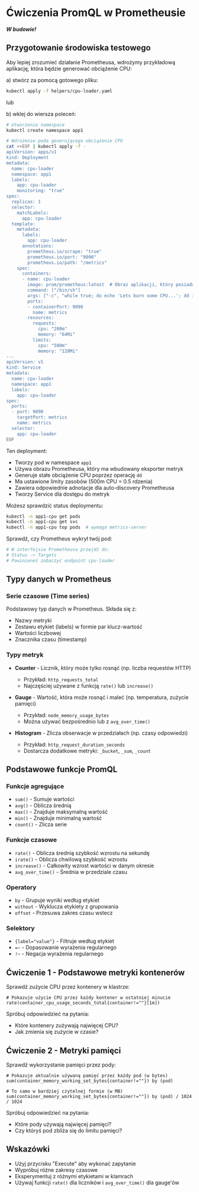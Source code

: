 # Ćwiczenia PromQL w Prometheusie

***W budowie!***

## Przygotowanie środowiska testowego

Aby lepiej zrozumieć działanie Prometheusa, wdrożymy przykładową aplikację, która będzie generować obciążenie CPU:

a) stwórz za pomocą gotowego pliku:

```bash
kubectl apply -f helpers/cpu-loader.yaml
```

lub

b) wklej do wiersza poleceń:

```bash
# Utworzenie namespace
kubectl create namespace app1

# Wdrożenie poda generującego obciążenie CPU
cat <<EOF | kubectl apply -f -
apiVersion: apps/v1
kind: Deployment
metadata:
  name: cpu-loader
  namespace: app1
  labels:
    app: cpu-loader
    monitoring: "true"
spec:
  replicas: 1
  selector:
    matchLabels:
      app: cpu-loader
  template:
    metadata:
      labels:
        app: cpu-loader
      annotations:
        prometheus.io/scrape: "true"
        prometheus.io/port: "9090"
        prometheus.io/path: "/metrics"
    spec:
      containers:
      - name: cpu-loader
        image: prom/prometheus:latest  # Obraz aplikacji, który posiada eksporter metryk
        command: ["/bin/sh"]
        args: ["-c", "while true; do echo 'Lets burn some CPU...'; dd if=/dev/zero of=/dev/null bs=1M count=1000; done"]
        ports:
        - containerPort: 9090
          name: metrics
        resources:
          requests:
            cpu: "200m"
            memory: "64Mi"
          limits:
            cpu: "500m"
            memory: "128Mi"
---
apiVersion: v1
kind: Service
metadata:
  name: cpu-loader
  namespace: app1
  labels:
    app: cpu-loader
spec:
  ports:
  - port: 9090
    targetPort: metrics
    name: metrics
  selector:
    app: cpu-loader
EOF
```

Ten deployment:
- Tworzy pod w namespace `app1`
- Używa obrazu Prometheusa, który ma wbudowany eksporter metryk
- Generuje stałe obciążenie CPU poprzez operację `dd`
- Ma ustawione limity zasobów (500m CPU = 0.5 rdzenia)
- Zawiera odpowiednie adnotacje dla auto-discovery Prometheusa
- Tworzy Service dla dostępu do metryk

Możesz sprawdzić status deploymentu:
```bash
kubectl -n app1-cpu get pods
kubectl -n app1-cpu get svc
kubectl -n app1-cpu top pods  # wymaga metrics-server
```

Sprawdź, czy Prometheus wykrył twój pod:
```bash
# W interfejsie Prometheusa przejdź do:
# Status -> Targets
# Powinieneś zobaczyć endpoint cpu-loader
```

## Typy danych w Prometheus

### Serie czasowe (Time series)

Podstawowy typ danych w Prometheus. Składa się z:
- Nazwy metryki
- Zestawu etykiet (labels) w formie par klucz-wartość
- Wartości liczbowej
- Znacznika czasu (timestamp)

### Typy metryk
- **Counter** - Licznik, który może tylko rosnąć (np. liczba requestów HTTP)
  - Przykład: `http_requests_total`
  - Najczęściej używane z funkcją `rate()` lub `increase()`

- **Gauge** - Wartość, która może rosnąć i maleć (np. temperatura, zużycie pamięci)
  - Przykład: `node_memory_usage_bytes`
  - Można używać bezpośrednio lub z `avg_over_time()`

- **Histogram** - Zlicza obserwacje w przedziałach (np. czasy odpowiedzi)
  - Przykład: `http_request_duration_seconds`
  - Dostarcza dodatkowe metryki: `_bucket`, `_sum`, `_count`

## Podstawowe funkcje PromQL

### Funkcje agregujące
- `sum()` - Sumuje wartości
- `avg()` - Oblicza średnią
- `max()` - Znajduje maksymalną wartość
- `min()` - Znajduje minimalną wartość
- `count()` - Zlicza serie

### Funkcje czasowe
- `rate()` - Oblicza średnią szybkość wzrostu na sekundę
- `irate()` - Oblicza chwilową szybkość wzrostu
- `increase()` - Całkowity wzrost wartości w danym okresie
- `avg_over_time()` - Średnia w przedziale czasu

### Operatory
- `by` - Grupuje wyniki według etykiet
- `without` - Wyklucza etykiety z grupowania
- `offset` - Przesuwa zakres czasu wstecz

### Selektory
- `{label="value"}` - Filtruje według etykiet
- `=~` - Dopasowanie wyrażenia regularnego
- `!~` - Negacja wyrażenia regularnego

## Ćwiczenie 1 - Podstawowe metryki kontenerów

Sprawdź zużycie CPU przez kontenery w klastrze:

```promql
# Pokazuje użycie CPU przez każdy kontener w ostatniej minucie
rate(container_cpu_usage_seconds_total{container!=""}[1m])
```

Spróbuj odpowiedzieć na pytania:
- Które kontenery zużywają najwięcej CPU?
- Jak zmienia się zużycie w czasie?

## Ćwiczenie 2 - Metryki pamięci

Sprawdź wykorzystanie pamięci przez pody:

```promql
# Pokazuje aktualnie używaną pamięć przez każdy pod (w bytes)
sum(container_memory_working_set_bytes{container!=""}) by (pod)

# To samo w bardziej czytelnej formie (w MB)
sum(container_memory_working_set_bytes{container!=""}) by (pod) / 1024 / 1024
```

Spróbuj odpowiedzieć na pytania:
- Które pody używają najwięcej pamięci?
- Czy któryś pod zbliża się do limitu pamięci?

## Wskazówki
- Użyj przycisku "Execute" aby wykonać zapytanie
- Wypróbuj różne zakresy czasowe
- Eksperymentuj z różnymi etykietami w klamrach
- Używaj funkcji `rate()` dla liczników i `avg_over_time()` dla gauge'ów
